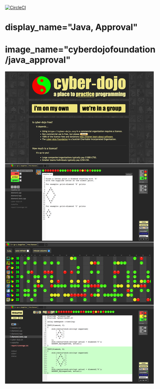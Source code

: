 
[![CircleCI](https://circleci.com/gh/cyber-dojo-languages/java-approval.svg?style=svg)](https://circleci.com/gh/cyber-dojo-languages/java-approval)

# display_name="Java, Approval"
# image_name="cyberdojofoundation/java_approval"

![cyber-dojo.org home page](https://github.com/cyber-dojo/cyber-dojo/blob/master/shared/home_page_snapshot.png)
